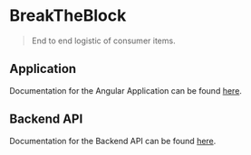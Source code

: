 # BreakTheBlock
> End to end logistic of consumer items.

## Application
Documentation for the Angular Application can be found [here](./application/README.md).

## Backend API
Documentation for the Backend API can be found [here](./application/README.md).
